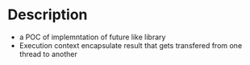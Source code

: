 # Description

- a POC of implemntation of future like library
- Execution context encapsulate result that gets transfered from one thread to another
